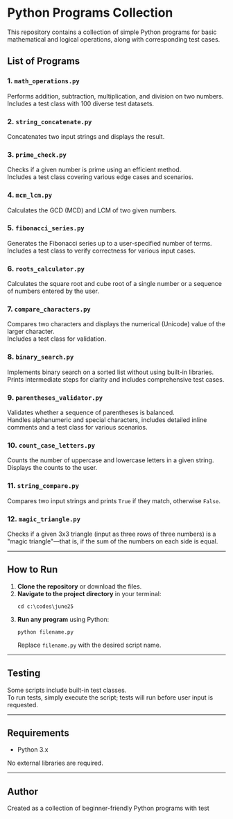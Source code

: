 # Python Programs Collection

This repository contains a collection of simple Python programs for basic mathematical and logical operations, along with corresponding test cases.

## List of Programs

### 1. `math_operations.py`
Performs addition, subtraction, multiplication, and division on two numbers.  
Includes a test class with 100 diverse test datasets.

### 2. `string_concatenate.py`
Concatenates two input strings and displays the result.

### 3. `prime_check.py`
Checks if a given number is prime using an efficient method.  
Includes a test class covering various edge cases and scenarios.

### 4. `mcm_lcm.py`
Calculates the GCD (MCD) and LCM of two given numbers.

### 5. `fibonacci_series.py`
Generates the Fibonacci series up to a user-specified number of terms.  
Includes a test class to verify correctness for various input cases.

### 6. `roots_calculator.py`
Calculates the square root and cube root of a single number or a sequence of numbers entered by the user.

### 7. `compare_characters.py`
Compares two characters and displays the numerical (Unicode) value of the larger character.  
Includes a test class for validation.

### 8. `binary_search.py`
Implements binary search on a sorted list without using built-in libraries.  
Prints intermediate steps for clarity and includes comprehensive test cases.

### 9. `parentheses_validator.py`
Validates whether a sequence of parentheses is balanced.  
Handles alphanumeric and special characters, includes detailed inline comments and a test class for various scenarios.

### 10. `count_case_letters.py`
Counts the number of uppercase and lowercase letters in a given string.  
Displays the counts to the user.

### 11. `string_compare.py`
Compares two input strings and prints `True` if they match, otherwise `False`.

### 12. `magic_triangle.py`
Checks if a given 3x3 triangle (input as three rows of three numbers) is a "magic triangle"—that is, if the sum of the numbers on each side is equal.

---

## How to Run

1. **Clone the repository** or download the files.
2. **Navigate to the project directory** in your terminal:
   ```
   cd c:\codes\june25
   ```
3. **Run any program** using Python:
   ```
   python filename.py
   ```
   Replace `filename.py` with the desired script name.

---

## Testing

Some scripts include built-in test classes.  
To run tests, simply execute the script; tests will run before user input is requested.

---

## Requirements

- Python 3.x

No external libraries are required.

---

## Author

Created as a collection of beginner-friendly Python programs with test